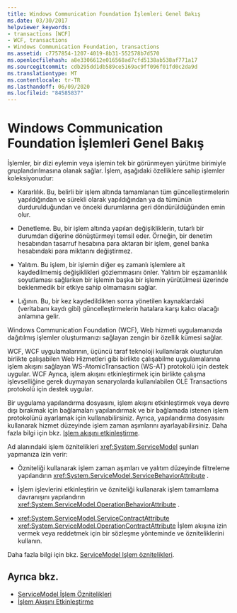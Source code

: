 ```yaml
---
title: Windows Communication Foundation İşlemleri Genel Bakış
ms.date: 03/30/2017
helpviewer_keywords:
- transactions [WCF]
- WCF, transactions
- Windows Communication Foundation, transactions
ms.assetid: c7757854-1207-4019-8b31-552578b7d570
ms.openlocfilehash: a8e3306612e016568ad7cfd5138ab538af771a17
ms.sourcegitcommit: cdb295dd1db589ce5169ac9ff096f01fd0c2da9d
ms.translationtype: MT
ms.contentlocale: tr-TR
ms.lasthandoff: 06/09/2020
ms.locfileid: "84585837"
---
```

# <a name="windows-communication-foundation-transactions-overview"></a>Windows Communication Foundation İşlemleri Genel Bakış
İşlemler, bir dizi eylemin veya işlemin tek bir görünmeyen yürütme birimiyle gruplandırılmasına olanak sağlar. İşlem, aşağıdaki özelliklere sahip işlemler koleksiyonudur:  
  
- Kararlılık. Bu, belirli bir işlem altında tamamlanan tüm güncelleştirmelerin yapıldığından ve sürekli olarak yapıldığından ya da tümünün durdurulduğundan ve önceki durumlarına geri döndürüldüğünden emin olur.  
  
- Denetleme. Bu, bir işlem altında yapılan değişikliklerin, tutarlı bir durumdan diğerine dönüştürmeyi temsil eder. Örneğin, bir denetim hesabından tasarruf hesabına para aktaran bir işlem, genel banka hesabındaki para miktarını değiştirmez.  
  
- Yalıtım. Bu işlem, bir işlemin diğer eş zamanlı işlemlere ait kaydedilmemiş değişiklikleri gözlemmasını önler. Yalıtım bir eşzamanlılık soyutlaması sağlarken bir işlemin başka bir işlemin yürütülmesi üzerinde beklenmedik bir etkiye sahip olmamasını sağlar.  
  
- Lığının. Bu, bir kez kaydedildikten sonra yönetilen kaynaklardaki (veritabanı kaydı gibi) güncelleştirmelerin hatalara karşı kalıcı olacağı anlamına gelir.  
  
 Windows Communication Foundation (WCF), Web hizmeti uygulamanızda dağıtılmış işlemler oluşturmanızı sağlayan zengin bir özellik kümesi sağlar.  
  
 WCF, WCF uygulamalarının, üçüncü taraf teknoloji kullanılarak oluşturulan birlikte çalışabilen Web Hizmetleri gibi birlikte çalışabilme uygulamalarına işlem akışını sağlayan WS-AtomicTransaction (WS-AT) protokolü için destek uygular. WCF Ayrıca, işlem akışını etkinleştirmek için birlikte çalışma işlevselliğine gerek duymayan senaryolarda kullanılabilen OLE Transactions protokolü için destek uygular.  
  
 Bir uygulama yapılandırma dosyasını, işlem akışını etkinleştirmek veya devre dışı bırakmak için bağlamaları yapılandırmak ve bir bağlamada istenen işlem protokolünü ayarlamak için kullanabilirsiniz. Ayrıca, yapılandırma dosyasını kullanarak hizmet düzeyinde işlem zaman aşımlarını ayarlayabilirsiniz. Daha fazla bilgi için bkz. [Işlem akışını etkinleştirme](enabling-transaction-flow.md).  
  
 Ad alanındaki işlem öznitelikleri <xref:System.ServiceModel> şunları yapmanıza izin verir:  
  
- Özniteliği kullanarak işlem zaman aşımları ve yalıtım düzeyinde filtreleme yapılandırın <xref:System.ServiceModel.ServiceBehaviorAttribute> .  
  
- İşlem işlevlerini etkinleştirin ve özniteliği kullanarak işlem tamamlama davranışını yapılandırın <xref:System.ServiceModel.OperationBehaviorAttribute> .  
  
- <xref:System.ServiceModel.ServiceContractAttribute> <xref:System.ServiceModel.OperationContractAttribute> İşlem akışına izin vermek veya reddetmek için bir sözleşme yönteminde ve özniteliklerini kullanın.  
  
 Daha fazla bilgi için bkz. [ServiceModel Işlem öznitelikleri](servicemodel-transaction-attributes.md).  
  
## <a name="see-also"></a>Ayrıca bkz.

- [ServiceModel İşlem Öznitelikleri](servicemodel-transaction-attributes.md)
- [İşlem Akışını Etkinleştirme](enabling-transaction-flow.md)
